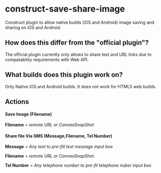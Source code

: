 # construct-save-share-image
Construct plugin to allow native builds (iOS and Android) image saving and sharing on iOS and Android.

## How does this differ from the "official plugin"?
The official plugin currently only allows to share text and URL links due to compatability requirements with Web API.

## What builds does this plugin work on?
Only Native iOS and Android builds. It does not work for HTML5 web builds. 

## Actions
#### Save Image (Filename) 
**Filename** = *remote URL or CanvasSnapShot*

#### Share file Via SMS (Message,Filename, Tel Number) 
**Message** = *Any text to pre-fill text message input box*

**Filename** = *remote URL or CanvasSnapShot.*

**Tel Number** = *Any telephone number to pre-fil telephone nuber input box*

